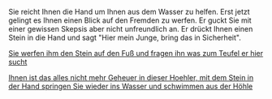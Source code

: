 Sie reicht Ihnen die Hand um Ihnen aus dem Wasser zu helfen. Erst jetzt gelingt es Ihnen einen Blick auf den Fremden zu 
werfen. Er guckt Sie mit einer gewissen Skepsis aber nicht unfreundlich an. 
Er drückt Ihnen einen Stein in die Hand und sagt "Hier mein Junge, bring das in Sicherheit".

[Sie werfen ihm den Stein auf den Fuß und fragen ihn was zum Teufel er hier sucht](GespraechMitHoehlenmann/gespraech.md)

[Ihnen ist das alles nicht mehr Geheuer in dieser Hoehler, mit dem Stein in der Hand springen Sie wieder ins Wasser und schwimmen aus der Höhle](../../Korallen.md)
